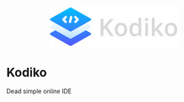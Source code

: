 <p align="center">
  <img src="public/assets/kodiko-logo-text.png" alt="kodiko logo" style="width: 300px;"></img>
</p>

# Kodiko

Dead simple online IDE
